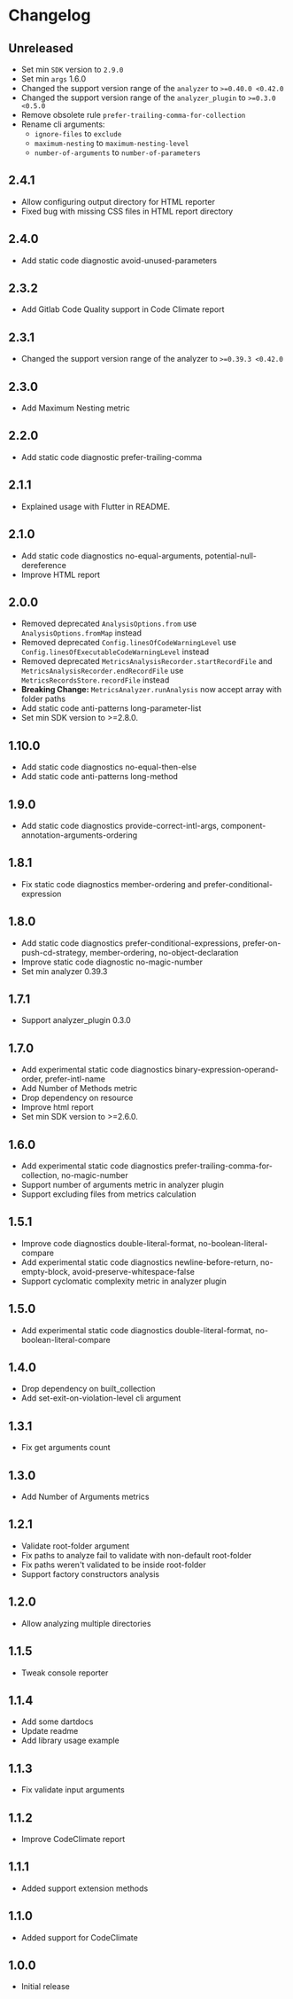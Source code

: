 # Changelog

## Unreleased

* Set min `SDK` version to `2.9.0`
* Set min `args` 1.6.0
* Changed the support version range of the `analyzer` to `>=0.40.0 <0.42.0`
* Changed the support version range of the `analyzer_plugin` to `>=0.3.0 <0.5.0`
* Remove obsolete rule `prefer-trailing-comma-for-collection`
* Rename cli arguments:
  - `ignore-files` to `exclude`
  - `maximum-nesting` to `maximum-nesting-level`
  - `number-of-arguments` to `number-of-parameters`

## 2.4.1

* Allow configuring output directory for HTML reporter
* Fixed bug with missing CSS files in HTML report directory

## 2.4.0

* Add static code diagnostic avoid-unused-parameters

## 2.3.2

* Add Gitlab Code Quality support in Code Climate report

## 2.3.1

* Changed the support version range of the analyzer to `>=0.39.3 <0.42.0`

## 2.3.0

* Add Maximum Nesting metric

## 2.2.0

* Add static code diagnostic prefer-trailing-comma

## 2.1.1

* Explained usage with Flutter in README.

## 2.1.0

* Add static code diagnostics no-equal-arguments, potential-null-dereference
* Improve HTML report

## 2.0.0

* Removed deprecated `AnalysisOptions.from` use `AnalysisOptions.fromMap` instead
* Removed deprecated `Config.linesOfCodeWarningLevel` use `Config.linesOfExecutableCodeWarningLevel` instead
* Removed deprecated `MetricsAnalysisRecorder.startRecordFile` and `MetricsAnalysisRecorder.endRecordFile` use `MetricsRecordsStore.recordFile` instead
* **Breaking Change:** `MetricsAnalyzer.runAnalysis` now accept array with folder paths
* Add static code anti-patterns long-parameter-list
* Set min SDK version to >=2.8.0.

## 1.10.0

* Add static code diagnostics no-equal-then-else
* Add static code anti-patterns long-method

## 1.9.0

* Add static code diagnostics provide-correct-intl-args, component-annotation-arguments-ordering

## 1.8.1

* Fix static code diagnostics member-ordering and prefer-conditional-expression

## 1.8.0

* Add static code diagnostics prefer-conditional-expressions, prefer-on-push-cd-strategy, member-ordering, no-object-declaration
* Improve static code diagnostic no-magic-number
* Set min analyzer 0.39.3

## 1.7.1

* Support analyzer_plugin 0.3.0

## 1.7.0

* Add experimental static code diagnostics binary-expression-operand-order, prefer-intl-name
* Add Number of Methods metric
* Drop dependency on resource
* Improve html report
* Set min SDK version to >=2.6.0.

## 1.6.0

* Add experimental static code diagnostics prefer-trailing-comma-for-collection, no-magic-number
* Support number of arguments metric in analyzer plugin
* Support excluding files from metrics calculation

## 1.5.1

* Improve code diagnostics double-literal-format, no-boolean-literal-compare
* Add experimental static code diagnostics newline-before-return, no-empty-block, avoid-preserve-whitespace-false
* Support cyclomatic complexity metric in analyzer plugin

## 1.5.0

* Add experimental static code diagnostics double-literal-format, no-boolean-literal-compare

## 1.4.0

* Drop dependency on built_collection
* Add set-exit-on-violation-level cli argument

## 1.3.1

* Fix get arguments count

## 1.3.0

* Add Number of Arguments metrics

## 1.2.1

* Validate root-folder argument
* Fix paths to analyze fail to validate with non-default root-folder
* Fix paths weren't validated to be inside root-folder
* Support factory constructors analysis

## 1.2.0

* Allow analyzing multiple directories

## 1.1.5

* Tweak console reporter

## 1.1.4

* Add some dartdocs
* Update readme
* Add library usage example

## 1.1.3

* Fix validate input arguments

## 1.1.2

* Improve CodeClimate report

## 1.1.1

* Added support extension methods

## 1.1.0

* Added support for CodeClimate

## 1.0.0

* Initial release
